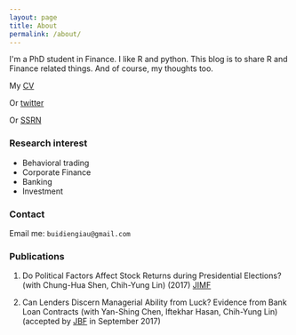 ```yaml
---
layout: page
title: About
permalink: /about/
---
```


I'm a PhD student in Finance. I like R and python. This blog is to share R and Finance related things. And of course, my thoughts too.

My [CV](/images/CV-DienGiauBui-20171001-short.pdf)

Or [twitter](https://twitter.com/buidiengiau)

Or [SSRN](https://papers.ssrn.com/sol3/cf_dev/AbsByAuth.cfm?per_id=2494339)

### Research interest

- Behavioral trading
- Corporate Finance
- Banking
- Investment

### Contact

Email me: `buidiengiau@gmail.com`

### Publications

1. Do Political Factors Affect Stock Returns during Presidential Elections? (with Chung-Hua Shen, Chih-Yung Lin) (2017) [JIMF](https://www.journals.elsevier.com/journal-of-international-money-and-finance/)

2. Can Lenders Discern Managerial Ability from Luck? Evidence from Bank Loan Contracts (with Yan-Shing Chen, Iftekhar Hasan, Chih-Yung Lin) (accepted by [JBF](https://www.journals.elsevier.com/journal-of-banking-and-finance) in September 2017)
